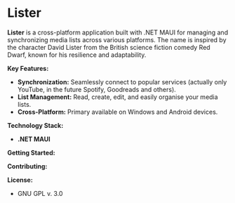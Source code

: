 # Lister

**Lister** is a cross-platform application built with .NET MAUI for managing and synchronizing media lists across various platforms. The name is inspired by the character David Lister from the British science fiction comedy Red Dwarf, known for his resilience and adaptability. 

**Key Features:**

* **Synchronization:** Seamlessly connect to popular services (actually only YouTube, in the future Spotify, Goodreads and others).
* **List Management:** Read, create, edit, and easily organise your media lists.
* **Cross-Platform:** Primary available on Windows and Android devices.

**Technology Stack:**

* **.NET MAUI**

**Getting Started:**

**Contributing:**

**License:**
- GNU GPL v. 3.0

